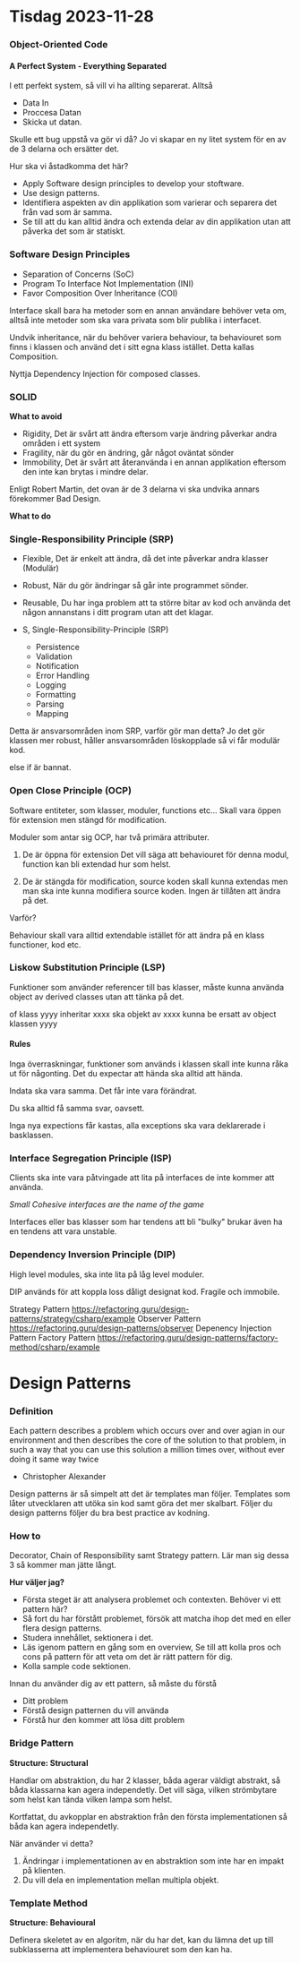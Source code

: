 # Tisdag 2023-11-28

### Object-Oriented Code

#### A Perfect System - Everything Separated

I ett perfekt system, så vill vi ha allting separerat. Alltså

- Data In
- Proccesa Datan
- Skicka ut datan.

Skulle ett bug uppstå va gör vi då? Jo vi skapar en ny litet system för en av de 3 delarna och ersätter det.

Hur ska vi åstadkomma det här?

- Apply Software design principles to develop your stoftware.
- Use design patterns.
- Identifiera aspekten av din applikation som varierar och separera det från vad som är samma.
- Se till att du kan alltid ändra och extenda delar av din applikation utan att påverka det som är statiskt.

### Software Design Principles

- Separation of Concerns (SoC)
- Program To Interface Not Implementation (INI)
- Favor Composition Over Inheritance (COI)

Interface skall bara ha metoder som en annan användare behöver veta om, alltså inte metoder som ska vara privata som blir publika i interfacet.

Undvik inheritance, när du behöver variera behaviour, ta behaviouret som finns i klassen och använd det i sitt egna klass istället. Detta kallas Composition.

Nyttja Dependency Injection för composed classes.

### SOLID

**What to avoid**

- Rigidity, Det är svårt att ändra eftersom varje ändring påverkar andra områden i ett system
- Fragility, när du gör en ändring, går något oväntat sönder
- Immobility, Det är svårt att återanvända i en annan applikation eftersom den inte kan brytas i mindre delar.

Enligt Robert Martin, det ovan är de 3 delarna vi ska undvika annars förekommer Bad Design.

**What to do**

### Single-Responsibility Principle (SRP)

- Flexible, Det är enkelt att ändra, då det inte påverkar andra klasser (Modulär)
- Robust, När du gör ändringar så går inte programmet sönder.
- Reusable, Du har inga problem att ta större bitar av kod och använda det någon annanstans i ditt program utan att det klagar.

- S, Single-Responsibility-Principle (SRP)<br>
  - Persistence
  - Validation
  - Notification
  - Error Handling
  - Logging
  - Formatting
  - Parsing
  - Mapping

Detta är ansvarsområden inom SRP, varför gör man detta?
Jo det gör klassen mer robust, håller ansvarsområden löskopplade så vi får modulär kod.

else if är bannat.

### Open Close Principle (OCP)

Software entiteter, som klasser, moduler, functions etc... Skall vara öppen för extension men stängd för modification.

Moduler som antar sig OCP, har två primära attributer.

1. De är öppna för extension
   Det vill säga att behaviouret för denna modul, function kan bli extendad hur som helst.

2. De är stängda för modification, source koden skall kunna extendas men man ska inte kunna modifiera source koden. Ingen är tillåten att ändra på det.

Varför?

Behaviour skall vara alltid extendable istället för att ändra på en klass functioner, kod etc.

### Liskow Substitution Principle (LSP)

Funktioner som använder referencer till bas klasser, måste kunna använda object av derived classes utan att tänka på det.

of klass yyyy inheritar xxxx
ska objekt av xxxx kunna be ersatt av object klassen yyyy

#### Rules

Inga överraskningar, funktioner som används i klassen skall inte kunna råka ut för någonting. Det du expectar att hända ska alltid att hända.

Indata ska vara samma. Det får inte vara förändrat.

Du ska alltid få samma svar, oavsett.

Inga nya expections får kastas, alla exceptions ska vara deklarerade i basklassen.

### Interface Segregation Principle (ISP)

Clients ska inte vara påtvingade att lita på interfaces de inte kommer att använda.

_Small Cohesive interfaces are the name of the game_

Interfaces eller bas klasser som har tendens att bli "bulky" brukar även ha en tendens att vara unstable.

### Dependency Inversion Principle (DIP)

High level modules, ska inte lita på låg level moduler.

DIP används för att koppla loss dåligt designat kod. Fragile och immobile.

Strategy Pattern https://refactoring.guru/design-patterns/strategy/csharp/example
Observer Pattern https://refactoring.guru/design-patterns/observer
Depenency Injection Pattern
Factory Pattern https://refactoring.guru/design-patterns/factory-method/csharp/example

# Design Patterns

### Definition

Each pattern describes a problem which occurs over and over agian in our environment and then describes the core of the solution to that problem, in such a way that you can use this solution a million times over, without ever doing it same way twice

- Christopher Alexander

Design patterns är så simpelt att det är templates man följer. Templates som låter utvecklaren att utöka sin kod samt göra det mer skalbart. Följer du design patterns följer du bra best practice av kodning.

### How to

Decorator, Chain of Responsibility samt Strategy pattern. Lär man sig dessa 3 så kommer man jätte långt.

**Hur väljer jag?**

- Första steget är att analysera problemet och contexten. Behöver vi ett pattern här?
- Så fort du har förstått problemet, försök att matcha ihop det med en eller flera design patterns.
- Studera innehållet, sektionera i det.
- Läs igenom pattern en gång som en overview, Se till att kolla pros och cons på pattern för att veta om det är rätt pattern för dig.
- Kolla sample code sektionen.

Innan du använder dig av ett pattern, så måste du förstå

- Ditt problem
- Förstå design patternen du vill använda
- Förstå hur den kommer att lösa ditt problem

### Bridge Pattern

**Structure: Structural**

Handlar om abstraktion, du har 2 klasser, båda agerar väldigt abstrakt, så båda klassarna kan agera independetly. Det vill säga, vilken strömbytare som helst kan tända vilken lampa som helst.

Kortfattat, du avkopplar en abstraktion från den första implementationen så båda kan agera independetly.

När använder vi detta?

1. Ändringar i implementationen av en abstraktion som inte har en impakt på klienten.
2. Du vill dela en implementation mellan multipla objekt.

### Template Method

**Structure: Behavioural**

Definera skeletet av en algoritm, när du har det, kan du lämna det up till subklasserna att implementera behaviouret som den kan ha.

#
